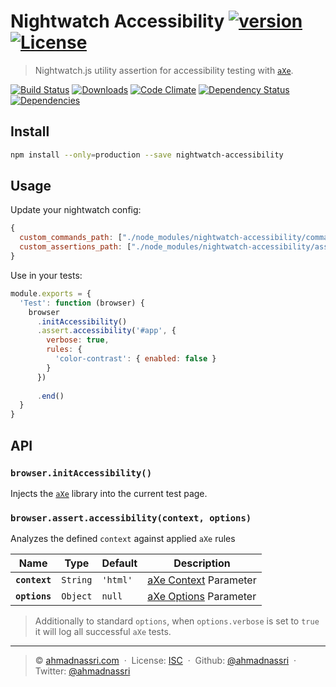 # Nightwatch Accessibility [![version][npm-version]][npm-url] [![License][license-image]][license-url]

> Nightwatch.js utility assertion for accessibility testing with [`aXe`][axe-core].

[![Build Status][travis-image]][travis-url]
[![Downloads][npm-downloads]][npm-url]
[![Code Climate][codeclimate-quality]][codeclimate-url]
[![Dependency Status][dependencyci-image]][dependencyci-url]
[![Dependencies][david-image]][david-url]

## Install

```bash
npm install --only=production --save nightwatch-accessibility
```

## Usage

Update your nightwatch config:

```js
{
  custom_commands_path: ["./node_modules/nightwatch-accessibility/commands"],
  custom_assertions_path: ["./node_modules/nightwatch-accessibility/assertions"]
}
```

Use in your tests:

```js
module.exports = {
  'Test': function (browser) {
    browser
      .initAccessibility()
      .assert.accessibility('#app', {
        verbose: true,
        rules: {
          'color-contrast': { enabled: false }
        }
      })
      
      .end()
  }
}
```

## API

### `browser.initAccessibility()`

Injects the [`aXe`][axe-core] library into the current test page.

### `browser.assert.accessibility(context, options)`

Analyzes the defined `context` against applied `aXe` rules

Name          | Type     | Default  | Description                    
------------- | -------- | -------- | -------------------------------
**`context`** | `String` | `'html'` | [aXe Context][axe-context] Parameter
**`options`** | `Object` | `null`   | [aXe Options][axe-options] Parameter     

> Additionally to standard `options`, when `options.verbose` is set to `true` it will log all successful `aXe` tests.

---
> :copyright: [ahmadnassri.com](https://www.ahmadnassri.com/)  · 
> License: [ISC][license-url]  · 
> Github: [@ahmadnassri](https://github.com/ahmadnassri)  · 
> Twitter: [@ahmadnassri](https://twitter.com/ahmadnassri)

[license-url]: http://choosealicense.com/licenses/isc/
[license-image]: https://img.shields.io/github/license/ahmadnassri/nightwatch-accessibility.svg?style=flat-square

[travis-url]: https://travis-ci.org/ahmadnassri/nightwatch-accessibility
[travis-image]: https://img.shields.io/travis/ahmadnassri/nightwatch-accessibility.svg?style=flat-square

[npm-url]: https://www.npmjs.com/package/nightwatch-accessibility
[npm-version]: https://img.shields.io/npm/v/nightwatch-accessibility.svg?style=flat-square
[npm-downloads]: https://img.shields.io/npm/dm/nightwatch-accessibility.svg?style=flat-square

[codeclimate-url]: https://codeclimate.com/github/ahmadnassri/nightwatch-accessibility
[codeclimate-quality]: https://img.shields.io/codeclimate/github/ahmadnassri/nightwatch-accessibility.svg?style=flat-square

[david-url]: https://david-dm.org/ahmadnassri/nightwatch-accessibility
[david-image]: https://img.shields.io/david/ahmadnassri/nightwatch-accessibility.svg?style=flat-square

[dependencyci-url]: https://dependencyci.com/github/ahmadnassri/nightwatch-accessibility
[dependencyci-image]: https://dependencyci.com/github/ahmadnassri/nightwatch-accessibility/badge?style=flat-square

[axe-core]: https://www.npmjs.com/package/axe-core
[axe-options]: https://github.com/dequelabs/axe-core/blob/master/doc/API.md#options-parameter
[axe-context]: https://github.com/dequelabs/axe-core/blob/master/doc/API.md#context-parameter
